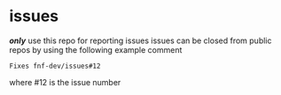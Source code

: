 
# issues
**_only_** use this repo for reporting issues 
issues can be closed from public repos by using the following example comment

    Fixes fnf-dev/issues#12

where #12 is the issue number
